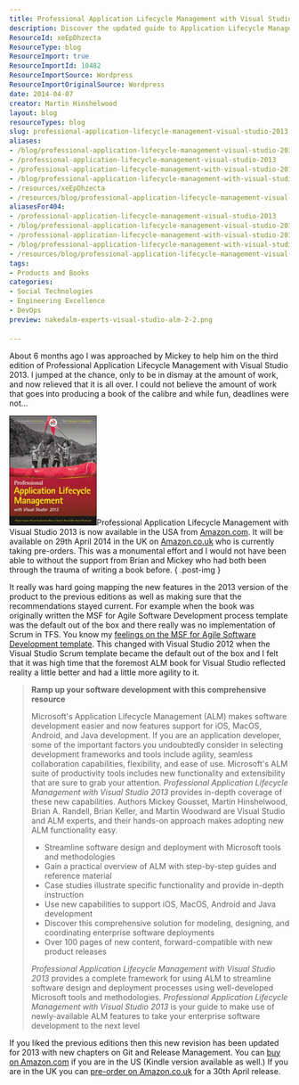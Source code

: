 ```yaml
---
title: Professional Application Lifecycle Management with Visual Studio 2013
description: Discover the updated guide to Application Lifecycle Management with Visual Studio 2013. Enhance your software development with expert insights and new features!
ResourceId: xeEpDhzecta
ResourceType: blog
ResourceImport: true
ResourceImportId: 10482
ResourceImportSource: Wordpress
ResourceImportOriginalSource: Wordpress
date: 2014-04-07
creator: Martin Hinshelwood
layout: blog
resourceTypes: blog
slug: professional-application-lifecycle-management-visual-studio-2013
aliases:
- /blog/professional-application-lifecycle-management-visual-studio-2013
- /professional-application-lifecycle-management-visual-studio-2013
- /professional-application-lifecycle-management-with-visual-studio-2013
- /blog/professional-application-lifecycle-management-with-visual-studio-2013
- /resources/xeEpDhzecta
- /resources/blog/professional-application-lifecycle-management-visual-studio-2013
aliasesFor404:
- /professional-application-lifecycle-management-visual-studio-2013
- /blog/professional-application-lifecycle-management-visual-studio-2013
- /professional-application-lifecycle-management-with-visual-studio-2013
- /blog/professional-application-lifecycle-management-with-visual-studio-2013
- /resources/blog/professional-application-lifecycle-management-visual-studio-2013
tags:
- Products and Books
categories:
- Social Technologies
- Engineering Excellence
- DevOps
preview: nakedalm-experts-visual-studio-alm-2-2.png

---
```

About 6 months ago I was approached by Mickey to help him on the third edition of Professional Application Lifecycle Management with Visual Studio 2013. I jumped at the chance, only to be in dismay at the amount of work, and now relieved that it is all over. I could not believe the amount of work that goes into producing a book of the calibre and while fun, deadlines were not...

[![image](images/image8-1-1.png "image")](http://nkdalm.net/ProALMwithVS13)Professional Application Lifecycle Management with Visual Studio 2013 is now available in the USA from [Amazon.com](http://nkdalm.net/ProALMwithVS13). It will be available on 29th April 2014 in the UK on [Amazon.co.uk](http://nkdalm.net/ProALMwithVS13uk) who is currently taking pre-orders. This was a monumental effort and I would not have been able to without the support from Brian and Mickey who had both been through the trauma of writing a book before.
{ .post-img }

It really was hard going mapping the new features in the 2013 version of the product to the previous editions as well as making sure that the recommendations stayed current. For example when the book was originally written the MSF for Agile Software Development process template was the default out of the box and there really was no implementation of Scrum in TFS. You know my [feelings on the MSF for Agile Software Development template](http://nkdagility.com/agile-vs-scrum-process-templates-team-foundation-server/). This changed with Visual Studio 2012 when the Visual Studio Scrum template became the default out of the box and I felt that it was high time that the foremost ALM book for Visual Studio reflected reality a little better and had a little more agility to it.

> **Ramp up your software development with this comprehensive resource**
>
> Microsoft's Application Lifecycle Management (ALM) makes software development easier and now features support for iOS, MacOS, Android, and Java development. If you are an application developer, some of the important factors you undoubtedly consider in selecting development frameworks and tools include agility, seamless collaboration capabilities, flexibility, and ease of use. Microsoft's ALM suite of productivity tools includes new functionality and extensibility that are sure to grab your attention. _Professional Application Lifecycle Management with Visual Studio 2013_ provides in-depth coverage of these new capabilities. Authors Mickey Gousset, Martin Hinshelwood, Brian A. Randell, Brian Keller, and Martin Woodward are Visual Studio and ALM experts, and their hands-on approach makes adopting new ALM functionality easy.
>
> - Streamline software design and deployment with Microsoft tools and methodologies
> - Gain a practical overview of ALM with step-by-step guides and reference material
> - Case studies illustrate specific functionality and provide in-depth instruction
> - Use new capabilities to support iOS, MacOS, Android and Java development
> - Discover this comprehensive solution for modeling, designing, and coordinating enterprise software deployments
> - Over 100 pages of new content, forward-compatible with new product releases
>
> _Professional Application Lifecycle Management with Visual Studio 2013_ provides a complete framework for using ALM to streamline software design and deployment processes using well-developed Microsoft tools and methodologies. _Professional Application Lifecycle Management with Visual Studio 2013_ is your guide to make use of newly-available ALM features to take your enterprise software development to the next level

If you liked the previous editions then this new revision has been updated for 2013 with new chapters on Git and Release Management. You can [buy on Amazon.com](http://nkdalm.net/ProALMwithVS13 "Buy Professional Application Lifecycle Management with Visual Studio 2013 on Amazon.com") if you are in the US (Kindle version available as well.) If you are in the UK you can [pre-order on Amazon.co.uk](http://nkdalm.net/ProALMwithVS13uk "Buy Professional Application Lifecycle Management with Visual Studio 2013 on Amazon.co.uk") for a 30th April release.
